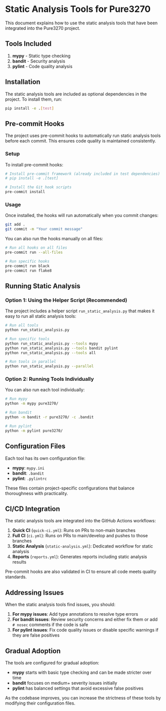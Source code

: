 # Static Analysis Tools for Pure3270

This document explains how to use the static analysis tools that have been integrated into the Pure3270 project.

## Tools Included

1. **mypy** - Static type checking
2. **bandit** - Security analysis
3. **pylint** - Code quality analysis

## Installation

The static analysis tools are included as optional dependencies in the project. To install them, run:

```bash
pip install -e .[test]
```

## Pre-commit Hooks

The project uses pre-commit hooks to automatically run static analysis tools before each commit. This ensures code quality is maintained consistently.

### Setup

To install pre-commit hooks:

```bash
# Install pre-commit framework (already included in test dependencies)
# pip install -e .[test]

# Install the Git hook scripts
pre-commit install
```

### Usage

Once installed, the hooks will run automatically when you commit changes:

```bash
git add .
git commit -m "Your commit message"
```

You can also run the hooks manually on all files:

```bash
# Run all hooks on all files
pre-commit run --all-files

# Run specific hooks
pre-commit run black
pre-commit run flake8
```

## Running Static Analysis

### Option 1: Using the Helper Script (Recommended)

The project includes a helper script `run_static_analysis.py` that makes it easy to run all static analysis tools:

```bash
# Run all tools
python run_static_analysis.py

# Run specific tools
python run_static_analysis.py --tools mypy
python run_static_analysis.py --tools bandit pylint
python run_static_analysis.py --tools all

# Run tools in parallel
python run_static_analysis.py --parallel
```

### Option 2: Running Tools Individually

You can also run each tool individually:

```bash
# Run mypy
python -m mypy pure3270/

# Run bandit
python -m bandit -r pure3270/ -c .bandit

# Run pylint
python -m pylint pure3270/
```

## Configuration Files

Each tool has its own configuration file:

- **mypy**: `mypy.ini`
- **bandit**: `.bandit`
- **pylint**: `.pylintrc`

These files contain project-specific configurations that balance thoroughness with practicality.

## CI/CD Integration

The static analysis tools are integrated into the GitHub Actions workflows:

1. **Quick CI** (`quick-ci.yml`): Runs on PRs to non-main branches
2. **Full CI** (`ci.yml`): Runs on PRs to main/develop and pushes to those branches
3. **Static Analysis** (`static-analysis.yml`): Dedicated workflow for static analysis
4. **Reports** (`reports.yml`): Generates reports including static analysis results

Pre-commit hooks are also validated in CI to ensure all code meets quality standards.

## Addressing Issues

When the static analysis tools find issues, you should:

1. **For mypy issues**: Add type annotations to resolve type errors
2. **For bandit issues**: Review security concerns and either fix them or add `# nosec` comments if the code is safe
3. **For pylint issues**: Fix code quality issues or disable specific warnings if they are false positives

## Gradual Adoption

The tools are configured for gradual adoption:

- **mypy** starts with basic type checking and can be made stricter over time
- **bandit** focuses on medium+ severity issues initially
- **pylint** has balanced settings that avoid excessive false positives

As the codebase improves, you can increase the strictness of these tools by modifying their configuration files.